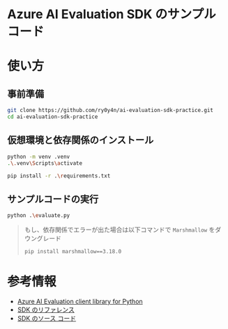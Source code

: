 # Azure AI Evaluation SDK のサンプル コード

# 使い方

## 事前準備

```bash
git clone https://github.com/ry0y4n/ai-evaluation-sdk-practice.git
cd ai-evaluation-sdk-practice
```

## 仮想環境と依存関係のインストール

```bash
python -m venv .venv
.\.venv\Scripts\activate

pip install -r .\requirements.txt
```

## サンプルコードの実行

```bash
python .\evaluate.py
```

> もし、依存関係でエラーが出た場合は以下コマンドで `Marshmallow` をダウングレード
>
> ```bash
> pip install marshmallow==3.18.0
> ```

# 参考情報

-   [Azure AI Evaluation client library for Python](https://pypi.org/project/azure-ai-evaluation/)
-   [SDK のリファレンス](https://learn.microsoft.com/en-us/python/api/overview/azure/ai-evaluation-readme?view=azure-python)
-   [SDK のソース コード](https://github.com/Azure/azure-sdk-for-python/tree/main/sdk/evaluation/azure-ai-evaluation)
